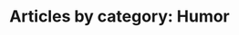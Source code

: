 ---
layout: blog_by_category
title: 'Articles by category: Humor'
category: humor
permalink: /blog/category/humor/

---